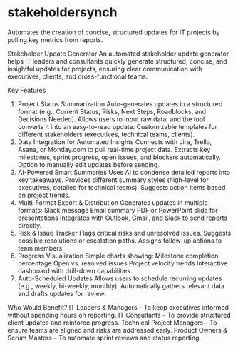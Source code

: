 # stakeholdersynch
Automates the creation of concise, structured updates for IT projects by pulling key metrics from reports.

Stakeholder Update Generator
An automated stakeholder update generator helps IT leaders and consultants quickly generate structured, concise, and insightful updates for projects, ensuring clear communication with executives, clients, and cross-functional teams.

Key Features
  1. Project Status Summarization
    Auto-generates updates in a structured format (e.g., Current Status, Risks, Next Steps, Roadblocks, and Decisions Needed).
    Allows users to input raw data, and the tool converts it into an easy-to-read update.
    Customizable templates for different stakeholders (executives, technical teams, clients).
  2. Data Integration for Automated Insights
    Connects with Jira, Trello, Asana, or Monday.com to pull real-time project data.
    Extracts key milestones, sprint progress, open issues, and blockers automatically.
    Option to manually edit updates before sending.
  3. AI-Powered Smart Summaries
    Uses AI to condense detailed reports into key takeaways.
    Provides different summary styles (high-level for executives, detailed for technical teams).
    Suggests action items based on project trends.
  4. Multi-Format Export & Distribution
    Generates updates in multiple formats:
    Slack message
    Email summary
    PDF or PowerPoint slide for presentations
    Integrates with Outlook, Gmail, and Slack to send reports directly.
  5. Risk & Issue Tracker
    Flags critical risks and unresolved issues.
    Suggests possible resolutions or escalation paths.
    Assigns follow-up actions to team members.
  6. Progress Visualization
    Simple charts showing:
    Milestone completion percentage
    Open vs. resolved issues
    Project velocity trends
    Interactive dashboard with drill-down capabilities.
  7. Auto-Scheduled Updates
    Allows users to schedule recurring updates (e.g., weekly, bi-weekly, monthly).
    Automatically gathers relevant data and drafts updates for review.

Who Would Benefit?
    IT Leaders & Managers – To keep executives informed without spending hours on reporting.
    IT Consultants – To provide structured client updates and reinforce progress.
    Technical Project Managers – To ensure teams are aligned and risks are addressed early.
    Product Owners & Scrum Masters – To automate sprint reviews and status reporting.
